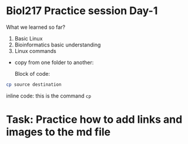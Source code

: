 # Biol217 Practice session Day-1

What we learned so far?

1. Basic Linux
2. Bioinformatics basic understanding
3. Linux commands

- copy from one folder to another:
  
  Block of code:
```sh
cp source destination
```

inline code:
this is the command `cp`



# Task: Practice how to add links and images to the md file
